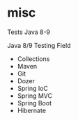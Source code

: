 # misc
Tests Java 8-9

Java 8/9 Testing Field

- Collections
- Maven
- Git
- Dozer
- Spring IoC
- Spring MVC
- Spring Boot
- Hibernate
